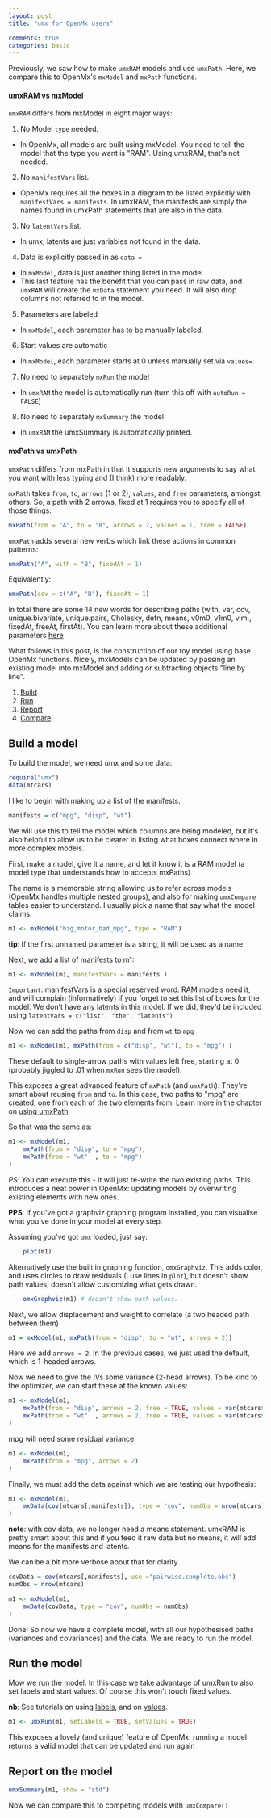 ```yaml
---
layout: post
title: "umx for OpenMx users"

comments: true
categories: basic
---
```


Previously, we saw how to make `umxRAM` models and use `umxPath`. Here, we compare this to OpenMx's `mxModel` and `mxPath` functions.

#### umxRAM vs mxModel

`umxRAM` differs from mxModel in eight major ways:

1. No Model `type` needed.
 * In OpenMx, all models are built using mxModel. You need to tell the model that the type you want is "RAM". Using umxRAM, that's not needed.
2. No `manifestVars` list.
 * OpenMx requires all the boxes in a diagram to be listed explicitly with `manifestVars = manifests`. In umxRAM, the manifests are simply the names found in umxPath statements that are also in the data.
3. No `latentVars` list.
 * In umx, latents are just variables not found in the data.
4. Data is explicitly passed in as `data = `
  * In `mxModel`, data is just another thing listed in the model.
  * This last feature has the benefit that you can pass in raw data, and `umxRAM` will create the `mxData` statement you need. It will also drop columns not referred to in the model.
5. Parameters are labeled
  * In `mxModel`, each parameter has to be manually labeled.
6. Start values are automatic
  * In `mxModel`, each parameter starts at 0 unless manually set via `values=`.
7. No need to separately `mxRun` the model
  * In `umxRAM` the model is automatically run (turn this off with `autoRun = FALSE`)
8. No need to separately `mxSummary` the model
  * In `umxRAM` the umxSummary is automatically printed.


#### mxPath vs umxPath

`umxPath` differs from mxPath in that it supports new arguments to say what you want with less typing and (I think) more readably.

`mxPath` takes `from`, `to`, `arrows` (1 or 2), `values`, and `free` parameters, amongst others. So, a path with 2 arrows, fixed at 1 requires you to specify all of those things:

```r
mxPath(from = "A", to = "B", arrows = 2, values = 1, free = FALSE)
```

`umxPath` adds several new verbs which link these actions in common patterns:

```r
umxPath("A", with = "B", fixedAt = 1)
```

Equivalently:

```r
umxPath(cov = c("A", "B"), fixedAt = 1)
```

In total there are some 14 new words for describing paths (with, var, cov, unique.bivariate, unique.pairs, Cholesky, defn, means, v0m0, v1m0, v.m., fixedAt, freeAt, firstAt). You can learn more about these additional parameters [here](/advanced/1995/11/20/detailed-umxPath.html)

What follows in this post, is the construction of our toy model using base OpenMx functions. Nicely, mxModels can be updated by passing an existing model into mxModel and adding or subtracting objects "line by line".

1. [Build](#build)
2. [Run](#run)
3. [Report](#report)
4. [Compare](#compare)

<a name="build"></a>

## Build a model

To build the model, we need umx and some data:

```r
require("umx")
data(mtcars)
```

I like to begin with making up a list of the manifests.

```r
manifests = c("mpg", "disp", "wt")
```

We will use this to tell the model which columns are being modeled, but it's also helpful to allow us to be clearer in listing what boxes connect where in more complex models.

First, make a model, give it a name, and let it know it is a RAM model (a model type that understands how to accepts mxPaths)

The name is a memorable string allowing us to refer across models (OpenMx handles multiple nested groups), and also for making `umxCompare` tables easier to understand. I usually pick a name that say what the model claims.

```r
m1 <- mxModel("big_motor_bad_mpg", type = "RAM")
```

**tip**: If the first unnamed parameter is a string, it will be used as a name.

Next, we add a list of manifests to m1:

```r
m1 <- mxModel(m1, manifestVars = manifests )
```

`Important`: manifestVars is a special reserved word. RAM models need it, and will complain (informatively) if you forget to set this list of boxes for the model.
We don't have any latents in this model. If we did, they'd be included using `latentVars = c("list", "the", "latents")`

Now we can add the paths from `disp` and from `wt` to `mpg`

```r
m1 <- mxModel(m1, mxPath(from = c("disp", "wt"), to = "mpg") )
```

These default to single-arrow paths with values left free, starting at 0 (probably jiggled to .01 when `mxRun` sees the model).

This exposes a great advanced feature of `mxPath` (and `umxPath`): They're smart about reusing `from` and `to`. In this case, two paths to "mpg" are created, one from each of the two elements from. Learn more in the chapter on [using umxPath](http://tbates.github.io/advanced/1995/11/20/detailed-umxPath.html).

So that was the same as:

```r
m1 <- mxModel(m1,
	mxPath(from = "disp", to = "mpg"),
	mxPath(from = "wt"  , to = "mpg")
)
```

*PS*: You can execute this - it will just re-write the two existing paths. This introduces a neat power in OpenMx: updating models by overwriting existing elements with new ones.

**PPS**: If you've got a graphviz graphing program installed, you can visualise what you've done in your model at every step.

Assuming you've got `umx` loaded, just say:

```r
	plot(m1)
```

Alternatively use the built in graphing function, `omxGraphviz`. This adds color, and uses circles to draw residuals (I use lines in `plot`), but doesn't show path values, doesn't allow customizing what gets drawn.


```r
	omxGraphviz(m1) # doesn't show path values.
```

Next, we allow displacement and weight to correlate (a two headed path between them)

```r
m1 = mxModel(m1, mxPath(from = "disp", to = "wt", arrows = 2))
```

Here we add `arrows = 2`. In the previous cases, we just used the default, which is 1-headed arrows.

Now we need to give the IVs some variance (2-head arrows). To be kind to the optimizer, we can start these at the known values:

```r
m1 <- mxModel(m1,
	mxPath(from = "disp", arrows = 2, free = TRUE, values = var(mtcars$disp)),
	mxPath(from = "wt"  , arrows = 2, free = TRUE, values = var(mtcars$wt))
)
```

mpg will need some residual variance:

```r
m1 <- mxModel(m1,
	mxPath(from = "mpg", arrows = 2)
)
```

Finally, we must add the data against which we are testing our hypothesis:

```r
m1 <- mxModel(m1,
	mxData(cov(mtcars[,manifests]), type = "cov", numObs = nrow(mtcars))
)
```
**note**: with cov data, we no longer need a means statement. umxRAM is pretty smart about this and if you feed it raw data but no means, it will add means for the manifests and latents.

We can be a bit more verbose about that for clarity

```r
covData = cov(mtcars[,manifests], use ="pairwise.complete.obs")
numObs = nrow(mtcars)

m1 <- mxModel(m1,
	mxData(covData, type = "cov", numObs = numObs)
)
```
Done! So now we have a complete model, with all our hypothesised paths (variances and covariances) and the data. We are ready to run the model.

<a name="run"></a>

## Run the model

Mow we run the model. In this case we take advantage of umxRun to also set labels and start values. Of course this won't touch fixed values.

**nb**: See tutorials on using [labels](http://tbates.github.io/advanced/1995/10/03/detailed-Labels.html), and on [values](http://tbates.github.io/advanced/1995/10/04/detailed-Values).

```r
m1 <- umxRun(m1, setLabels = TRUE, setValues = TRUE)
```

This exposes a lovely (and unique) feature of OpenMx: running a model returns a valid model that can be updated and run again 
<!-- TODO  sidebar -->

<a name="report"></a>

## Report on the model

```r
umxSummary(m1, show = "std")
```

Now we can compare this to competing models with `umxCompare()`